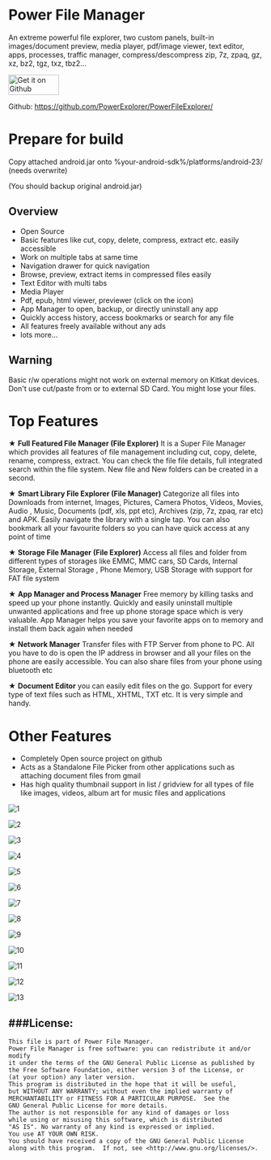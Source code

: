 # Power File Manager

An extreme powerful file explorer, two custom panels, built-in images/document preview, media player, pdf/image viewer, text editor, apps, processes, traffic manager, compress/descompress zip, 7z, zpaq, gz, xz, bz2, tgz, txz, tbz2...


[<img alt="Get it on Github" height="40" width="100" src="https://github.githubassets.com/images/modules/logos_page/GitHub-Logo.png">](https://github.com/PowerExplorer/PowerFileExplorer/releases/download/V1.0.10/PowerFileExplorer.apk.zip)

Github: https://github.com/PowerExplorer/PowerFileExplorer/


# Prepare for build
Copy attached android.jar onto %your-android-sdk%/platforms/android-23/ (needs overwrite)

(You should backup original android.jar)


Overview
---
- Open Source
- Basic features like cut, copy, delete, compress, extract etc. easily accessible
- Work on multiple tabs at same time
- Navigation drawer for quick navigation
- Browse, preview, extract items in compressed files easily
- Text Editor with multi tabs
- Media Player
- Pdf, epub, html viewer, previewer (click on the icon)
- App Manager to open, backup, or directly uninstall any app
- Quickly access history, access bookmarks or search for any file
- All features freely available without any ads
- lots more...

Warning
---
Basic r/w operations might not work on external memory on Kitkat devices. Don't use cut/paste from or to external SD Card. You might lose your files.

Top Features
============
★ **Full Featured File Manager (File Explorer)** It is a Super File Manager which provides all features of file management including cut, copy, delete, rename, compress, extract. You can check the file file details, full integrated search within the file system. New file and New folders can be created in a second.

★ **Smart Library File Explorer (File Manager)** Categorize all files into Downloads from internet, Images, Pictures, Camera Photos, Videos, Movies, Audio , Music, Documents (pdf, xls, ppt etc), Archives (zip, 7z, zpaq, rar etc) and APK. Easily navigate the library with a single tap. You can also bookmark all your favourite folders so you can have quick access at any point of time

★ **Storage File Manager (File Explorer)** Access all files and folder from different types of storages like EMMC, MMC cars, SD Cards, Internal Storage, External Storage , Phone Memory, USB Storage with support for FAT file system

★ **App Manager and Process Manager** Free memory by killing tasks and speed up your phone instantly. Quickly and easily uninstall multiple unwanted applications and free up phone storage space which is very valuable. App Manager helps you save your favorite apps on to memory and install them back again when needed

★ **Network Manager** Transfer files with FTP Server from phone to PC. All you have to do is open the IP address in browser and all your files on the phone are easily accessible. You can also share files from your phone using bluetooth etc

★ **Document Editor** you can easily edit files on the go. Support for every type of text files such as HTML, XHTML, TXT etc. It is very simple and handy.

Other Features
==============
* Completely Open source project on github
* Acts as a Standalone File Picker from other applications such as attaching document files from gmail
* Has high quality thumbnail support in list / gridview for all types of file like images, videos, album art for music files and applications

![1](https://github.com/PowerExplorer/PowerFileExplorer/releases/download/V1.0.9/Screenshot_20190618-071159.png?raw=true)

![2](https://github.com/PowerExplorer/PowerFileExplorer/releases/download/V1.0.9/Screenshot_20190618-180905.png?raw=true)

![3](https://github.com/PowerExplorer/PowerFileExplorer/releases/download/V1.0.9/Screenshot_20190618-073231.png?raw=true)

![4](https://github.com/PowerExplorer/PowerFileExplorer/releases/download/V1.0.9/Screenshot_20190618-072859.png?raw=true)

![5](https://github.com/PowerExplorer/PowerFileExplorer/releases/download/V1.0.9/Screenshot_20190618-072151.png?raw=true)

![6](https://github.com/PowerExplorer/PowerFileExplorer/releases/download/V1.0.9/Screenshot_20190618-072134.png?raw=true)

![7](https://github.com/PowerExplorer/PowerFileExplorer/releases/download/V1.0.9/Screenshot_20190618-072051.png?raw=true)

![8](https://github.com/PowerExplorer/PowerFileExplorer/releases/download/V1.0.9/Screenshot_20190618-071533.png?raw=true)

![9](https://github.com/PowerExplorer/PowerFileExplorer/releases/download/V1.0.9/Screenshot_20190618-071507.png?raw=true)

![10](https://github.com/PowerExplorer/PowerFileExplorer/releases/download/V1.0.9/Screenshot_20190618-071355.png?raw=true)

![11](https://github.com/PowerExplorer/PowerFileExplorer/releases/download/V1.0.11/Screenshot_20190621-134550.png?raw=true)

![12](https://github.com/PowerExplorer/PowerFileExplorer/releases/download/V1.0.9/Screenshot_20190618-071247.png?raw=true)

![13](https://github.com/PowerExplorer/PowerFileExplorer/releases/download/V1.0.9/Screenshot_20190618-172237.png?raw=true)


###License: 
---
    This file is part of Power File Manager.
    Power File Manager is free software: you can redistribute it and/or modify
    it under the terms of the GNU General Public License as published by
    the Free Software Foundation, either version 3 of the License, or
    (at your option) any later version.
    This program is distributed in the hope that it will be useful,
    but WITHOUT ANY WARRANTY; without even the implied warranty of
    MERCHANTABILITY or FITNESS FOR A PARTICULAR PURPOSE.  See the
    GNU General Public License for more details.
    The author is not responsible for any kind of damages or loss
    while using or misusing this software, which is distributed
    "AS IS". No warranty of any kind is expressed or implied.
    You use AT YOUR OWN RISK.
    You should have received a copy of the GNU General Public License
    along with this program.  If not, see <http://www.gnu.org/licenses/>.

